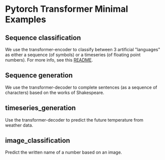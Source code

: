 # Pytorch Transformer Minimal Examples

## Sequence classification

We use the transformer-encoder to classify between 3 artificial "languages" as either a sequence (of symbols) or a timeseries (of floating point numbers). For more info, see this [README](./sequence_classification/README.md).

## Sequence generation

We use the transformer-decoder to complete sentences (as a sequence of characters) based on the works of Shakespeare.

## timeseries_generation

Use the transformer-decoder to predict the future temperature from weather data.

## image_classification

Predict the written name of a number based on an image.